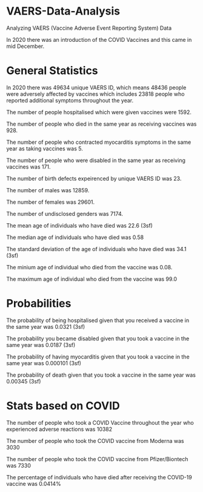 # VAERS-Data-Analysis
Analyzing VAERS (Vaccine Adverse Event Reporting System) Data

In 2020 there was an introduction of the COVID Vaccines and this came in mid December. 

# General Statistics 

In 2020 there was 49634 unique VAERS ID, which means 48436 people were adversely affected by vaccines which includes 23818 people who reported additional symptoms throughout the year. 

The number of people hospitalised which were given vaccines were 1592. 

The number of people who died in the same year as receiving vaccines was 928.

The number of people who contracted myocarditis symptoms in the same year as taking vaccines was 5.

The number of people who were disabled in the same year as receiving vaccines was 171.

The number of birth defects expeirenced by unique VAERS ID was 23.

The number of males was 12859.

The number of females was 29601.

The number of undisclosed genders was 7174.

The mean age of individuals who have died was 22.6 (3sf)

The median age of individuals who have died was 0.58 

The standard deviation of the age of individuals who have died was 34.1 (3sf)

The minium age of individual who died from the vaccine was 0.08.

The maximum age of individual who died from the vaccine was 99.0

# Probabilities 

The probability of being hospitalised given that you received a vaccine in the same year was 0.0321 (3sf)

The probability you became disabled given that you took a vaccine in the same year was 0.0187 (3sf)

The probability of having myocarditis given that you took a vaccine in the same year was 0.000101 (3sf)

The probability of death given that you took a vaccine in the same year was 0.00345 (3sf)

# Stats based on COVID

The number of people who took a COVID Vaccine throughout the year who experienced adverse reactions  was 10382

The number of people who took the COVID vaccine from Moderna was 3030

The number of people who took the COVID vaccine from Pfizer/Biontech was 7330

The percentage of individuals who have died after receiving the COVID-19 vaccine was 0.0414%
